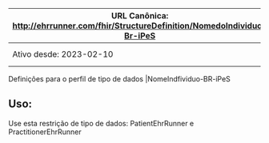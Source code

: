  URL Canônica: http://ehrrunner.com/fhir/StructureDefinition/NomedoIndividuo-Br-iPeS | Versão: 1.0 |
------------------------------------------------------------------------------------------------|-------------|
 Ativo desde: 2023-02-10                                                                        | Nome computável: HumanNameEhrRunner |

 Definições para o perfil de tipo de dados |NomeIndfividuo-BR-iPeS

## Uso:

Use esta restrição de tipo de dados: PatientEhrRunner e PractitionerEhrRunner